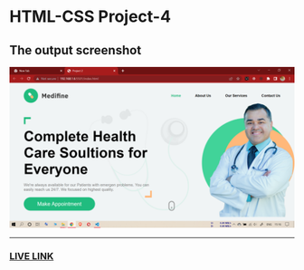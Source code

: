 # HTML-CSS Project-4

## The output screenshot

![myPC-OUTPUT](./myPC-OUTPUT.png)

-----------------------------------------

### [LIVE LINK](https://medifine-abhi.netlify.app)